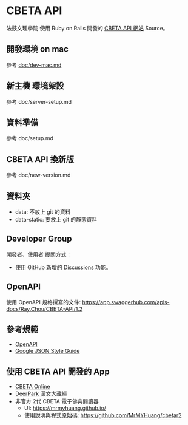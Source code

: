 # CBETA API

法鼓文理學院 使用 Ruby on Rails 開發的 [CBETA API 網站](https://cbdata.dila.edu.tw/stable) Source。

## 開發環境 on mac

參考 [doc/dev-mac.md](doc/dev-mac.md)

## 新主機 環境架設

參考 doc/server-setup.md

## 資料準備

參考 doc/setup.md

## CBETA API 換新版

參考 doc/new-version.md

## 資料夾

* data: 不放上 git 的資料
* data-static: 要放上 git 的靜態資料

## Developer Group

開發者、使用者 提問方式：

* 使用 GitHub 新增的 [Discussions](https://github.com/DILA-edu/cbeta-api/discussions) 功能。

## OpenAPI

使用 OpenAPI 規格撰寫的文件:
<https://app.swaggerhub.com/apis-docs/Ray.Chou/CBETA-API/1.2>

## 參考規範

* [OpenAPI](https://swagger.io/specification/)
* [Google JSON Style Guide](https://google.github.io/styleguide/jsoncstyleguide.xml)

## 使用 CBETA API 開發的 App

* [CBETA Online](https://cbetaonline.dila.edu.tw)
* [DeerPark 漢文大藏經](https://deerpark.app)
* 非官方 2代 CBETA 電子佛典閱讀器
  * UI: <https://mrmyhuang.github.io/>
  * 使用說明與程式原始碼: <https://github.com/MrMYHuang/cbetar2>
